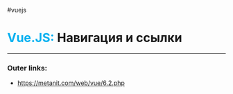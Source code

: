 #vuejs
# <font color="#00b0f0">Vue.JS:</font> Навигация и ссылки
---
### Outer links:
- https://metanit.com/web/vue/6.2.php